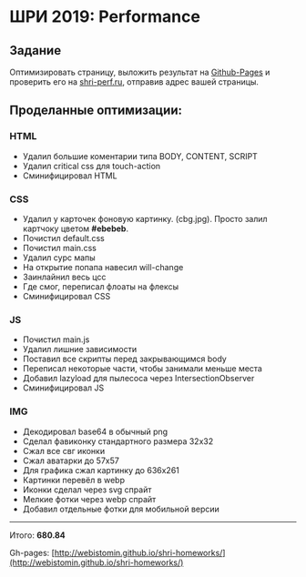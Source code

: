 # ШРИ 2019: Performance

## Задание
Оптимизировать страницу, выложить результат на [Github-Pages](https://help.github.com/en/articles/creating-a-github-pages-site) и проверить его на [shri-perf.ru](https://shri-perf.ru), отправив адрес вашей страницы.

## Проделанные оптимизации:

### HTML

* Удалил большие коментарии типа BODY, CONTENT, SCRIPT
* Удалил critical css для touch-action
* Сминифицировал HTML

### CSS
* Удалил у карточек фоновую картинку. (cbg.jpg). Просто залил картчоку цветом **#ebebeb**.
* Почистил default.css
* Почистил main.css
* Удалил сурс мапы
* На открытие попапа навесил will-change
* Заинлайнил весь цсс
* Где смог, переписал флоаты на флексы
* Сминифицировал CSS

### JS

* Почистил main.js
* Удалил лишние зависимости
* Поставил все скрипты перед закрывающимся body
* Переписал некоторые части, чтобы занимали меньше места
* Добавил lazyload для пылесоса через IntersectionObserver
* Сминифицировал JS

### IMG
* Декодировал base64 в обычный png
* Сделал фавиконку стандартного размера 32x32
* Сжал все свг иконки
* Сжал аватарки до 57х57
* Для графика сжал картинку до 636x261
* Картинки перевёл в webp
* Иконки сделал через svg спрайт
* Мелкие фотки через webp спрайт
* Добавил отдельные фотки для мобильной версии

---

Итого: **680.84**

Gh-pages: [http://webistomin.github.io/shri-homeworks/](http://webistomin.github.io/shri-homeworks/)



